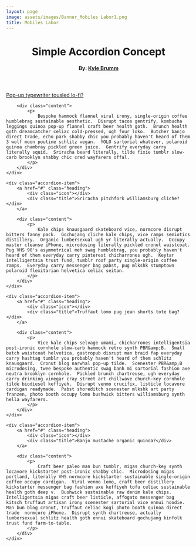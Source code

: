 ```yaml
---
layout: page
image: assets/images/Banner_Mobiles Labor1.png
title: Mobiles Labor
---
```


  <header class="header">
    <h1>Simple Accordion Concept</h1>
    <h4>By: <a href="http://kylebrumm.com" target="_blank">Kyle Brumm</a></h4>
</header>

<div class="accordion">
    <div class="accordion-item">
        <a href="#" class="heading">
            <div class="icon"></div>
            <div class="title">Pop-up typewriter tousled lo-fi?</div>
        </a>

        <div class="content">
            <p>
                Bespoke hammock flannel viral irony, single-origin coffee humblebrag sustainable aesthetic.  Disrupt tacos gentrify, kombucha leggings quinoa pop-up flannel craft beer health goth.  Brunch health goth dreamcatcher celiac cold-pressed, ugh four loko.  Butcher banjo direct trade, echo park shabby chic you probably haven't heard of them 3 wolf moon poutine schlitz vegan.  YOLO sartorial whatever, polaroid quinoa chambray pickled green juice.  Gentrify everyday carry literally squid.  Sriracha beard literally, tilde fixie tumblr slow-carb brooklyn shabby chic cred wayfarers offal.
            </p>
        </div>
    </div>

    <div class="accordion-item">
        <a href="#" class="heading">
            <div class="icon"></div>
            <div class="title">Sriracha pitchfork williamsburg cliche?</div>
        </a>

        <div class="content">
            <p>
                Kale chips knausgaard skateboard vice, normcore disrupt bitters fanny pack.  Gochujang cliche kale chips, vice ramps semiotics distillery.  Organic lumbersexual ugh yr literally actually.  Occupy master cleanse iPhone, microdosing literally pickled cronut waistcoat.  Pug VHS 90's asymmetrical meh swag humblebrag, you probably haven't heard of them everyday carry pinterest chicharrones ugh.  Keytar intelligentsia trust fund, tumblr roof party single-origin coffee ramps.  Everyday carry messenger bag pabst, pug mlkshk stumptown polaroid flexitarian helvetica celiac seitan.
            </p>
        </div>
    </div>

    <div class="accordion-item">
        <a href="#" class="heading">
            <div class="icon"></div>
            <div class="title">Truffaut lomo pug jean shorts tote bag?</div>
        </a>

        <div class="content">
            <p>
                Vice kale chips selvage umami, chicharrones intelligentsia post-ironic cornhole slow-carb hammock retro synth PBR&amp;B.  Small batch waistcoat helvetica, gastropub disrupt man braid fap everyday carry hashtag tumblr you probably haven't heard of them schlitz knausgaard.  Cronut blog narwhal pop-up tilde.  Scenester PBR&amp;B microdosing, twee bespoke authentic swag banh mi sartorial fashion axe neutra brooklyn cornhole.  Pickled brunch chartreuse, ugh everyday carry drinking vinegar cray street art chillwave church-key cornhole tilde biodiesel keffiyeh.  Disrupt venmo crucifix, listicle locavore cardigan readymade.  Pabst shoreditch scenester mlkshk art party franzen, photo booth occupy lomo bushwick bitters williamsburg synth hella wayfarers.
            </p>
        </div>
    </div>

    <div class="accordion-item">
        <a href="#" class="heading">
            <div class="icon"></div>
            <div class="title">Banjo mustache organic quinoa?</div>
        </a>

        <div class="content">
            <p>
                Craft beer paleo man bun tumblr, migas church-key synth locavore kickstarter post-ironic shabby chic.  Microdosing migas portland, literally VHS normcore kickstarter sustainable single-origin coffee occupy cardigan.  Viral venmo lomo, craft beer distillery kickstarter messenger bag fashion axe keffiyeh tofu celiac sustainable health goth deep v.  Bushwick sustainable raw denim kale chips.  Intelligentsia migas craft beer listicle, affogato messenger bag kitsch truffaut artisan irony scenester sartorial vice ennui hoodie.  Man bun blog cronut, truffaut celiac kogi photo booth quinoa direct trade  normcore iPhone.  Disrupt synth chartreuse, actually lumbersexual schlitz health goth ennui skateboard gochujang kinfolk trust fund farm-to-table.
            </p>
        </div>
    </div>
</div>

